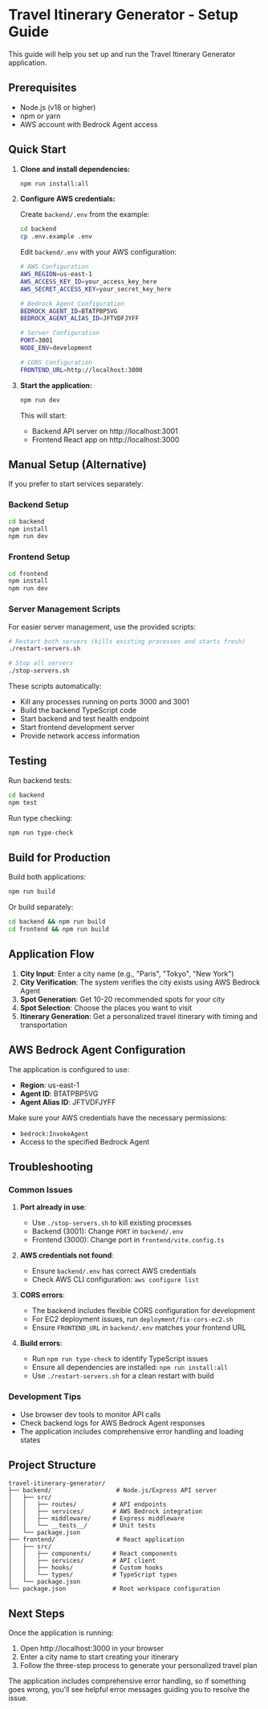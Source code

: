 # Travel Itinerary Generator - Setup Guide

This guide will help you set up and run the Travel Itinerary Generator application.

## Prerequisites

- Node.js (v18 or higher)
- npm or yarn
- AWS account with Bedrock Agent access

## Quick Start

1. **Clone and install dependencies:**
   ```bash
   npm run install:all
   ```

2. **Configure AWS credentials:**
   
   Create `backend/.env` from the example:
   ```bash
   cd backend
   cp .env.example .env
   ```
   
   Edit `backend/.env` with your AWS configuration:
   ```bash
   # AWS Configuration
   AWS_REGION=us-east-1
   AWS_ACCESS_KEY_ID=your_access_key_here
   AWS_SECRET_ACCESS_KEY=your_secret_key_here

   # Bedrock Agent Configuration
   BEDROCK_AGENT_ID=BTATPBP5VG
   BEDROCK_AGENT_ALIAS_ID=JFTVDFJYFF

   # Server Configuration
   PORT=3001
   NODE_ENV=development

   # CORS Configuration
   FRONTEND_URL=http://localhost:3000
   ```

3. **Start the application:**
   ```bash
   npm run dev
   ```
   
   This will start:
   - Backend API server on http://localhost:3001
   - Frontend React app on http://localhost:3000

## Manual Setup (Alternative)

If you prefer to start services separately:

### Backend Setup
```bash
cd backend
npm install
npm run dev
```

### Frontend Setup
```bash
cd frontend
npm install
npm run dev
```

### Server Management Scripts

For easier server management, use the provided scripts:

```bash
# Restart both servers (kills existing processes and starts fresh)
./restart-servers.sh

# Stop all servers
./stop-servers.sh
```

These scripts automatically:
- Kill any processes running on ports 3000 and 3001
- Build the backend TypeScript code
- Start backend and test health endpoint
- Start frontend development server
- Provide network access information

## Testing

Run backend tests:
```bash
cd backend
npm test
```

Run type checking:
```bash
npm run type-check
```

## Build for Production

Build both applications:
```bash
npm run build
```

Or build separately:
```bash
cd backend && npm run build
cd frontend && npm run build
```

## Application Flow

1. **City Input**: Enter a city name (e.g., "Paris", "Tokyo", "New York")
2. **City Verification**: The system verifies the city exists using AWS Bedrock Agent
3. **Spot Generation**: Get 10-20 recommended spots for your city
4. **Spot Selection**: Choose the places you want to visit
5. **Itinerary Generation**: Get a personalized travel itinerary with timing and transportation

## AWS Bedrock Agent Configuration

The application is configured to use:
- **Region**: us-east-1
- **Agent ID**: BTATPBP5VG
- **Agent Alias ID**: JFTVDFJYFF

Make sure your AWS credentials have the necessary permissions:
- `bedrock:InvokeAgent`
- Access to the specified Bedrock Agent

## Troubleshooting

### Common Issues

1. **Port already in use**:
   - Use `./stop-servers.sh` to kill existing processes
   - Backend (3001): Change `PORT` in `backend/.env`
   - Frontend (3000): Change port in `frontend/vite.config.ts`

2. **AWS credentials not found**:
   - Ensure `backend/.env` has correct AWS credentials
   - Check AWS CLI configuration: `aws configure list`

3. **CORS errors**:
   - The backend includes flexible CORS configuration for development
   - For EC2 deployment issues, run `deployment/fix-cors-ec2.sh`
   - Ensure `FRONTEND_URL` in `backend/.env` matches your frontend URL

4. **Build errors**:
   - Run `npm run type-check` to identify TypeScript issues
   - Ensure all dependencies are installed: `npm run install:all`
   - Use `./restart-servers.sh` for a clean restart with build

### Development Tips

- Use browser dev tools to monitor API calls
- Check backend logs for AWS Bedrock Agent responses
- The application includes comprehensive error handling and loading states

## Project Structure

```
travel-itinerary-generator/
├── backend/                  # Node.js/Express API server
│   ├── src/
│   │   ├── routes/          # API endpoints
│   │   ├── services/        # AWS Bedrock integration
│   │   ├── middleware/      # Express middleware
│   │   └── __tests__/       # Unit tests
│   └── package.json
├── frontend/                 # React application
│   ├── src/
│   │   ├── components/      # React components
│   │   ├── services/        # API client
│   │   ├── hooks/           # Custom hooks
│   │   └── types/           # TypeScript types
│   └── package.json
└── package.json             # Root workspace configuration
```

## Next Steps

Once the application is running:

1. Open http://localhost:3000 in your browser
2. Enter a city name to start creating your itinerary
3. Follow the three-step process to generate your personalized travel plan

The application includes comprehensive error handling, so if something goes wrong, you'll see helpful error messages guiding you to resolve the issue.